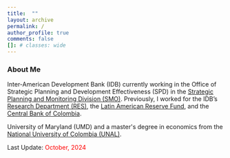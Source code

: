 ```yaml
---
title:  ""
layout: archive
permalink: /
author_profile: true
comments: false
[]: # classes: wide
---
```

<div class="bio">
    <h3> About Me </h3>
    <p style="font-size:14px;>I am an Economist at <a href="https://www.iadb.org/en" target="_blank"
            rel="noopener noreferrer">Inter-American Development Bank (IDB)</a> currently working in the Office of Strategic Planning and Development Effectiveness (SPD) in the <a href="https://www.iadb.org/en/who-we-are/how-we-are-organized/office-strategic-planning-and-development-effectiveness" target="_blank"
            rel="noopener noreferrer"> Strategic Planning and Monitoring Division (SMO)</a>. Previously, I worked for the IDB’s <a href="https://www.iadb.org/en/knowledge-resources/research-idb" target="_blank"
            rel="noopener noreferrer">Research Department (RES)</a>, the <a href="https://flar.com/en/home/" target="_blank"
            rel="noopener noreferrer"> Latin American Reserve Fund</a>, and the <a href="https://www.banrep.gov.co/en" target="_blank"
            rel="noopener noreferrer"> Central Bank of Colombia</a>. </p>
</div>

<div class="edu">
<p style="font-size:14px;>I hold a Ph.D. in Economics from the <a href="https://www.econ.umd.edu/" target="_blank"
            rel="noopener noreferrer">University of Maryland (UMD)</a> and a master's degree in economics from the <a href="https://fce.unal.edu.co/facultad/" target="_blank"
            rel="noopener noreferrer"> National University of Colombia (UNAL)</a>.</p>
</div>

<div class="int">
 <p style="font-size:14px;> My main areas of interests are <i>macroeconomics</i> and <i>international finance</i>, with a focus on <i>development</i>. </p>
</div>

<p style="font-size:14px; font-weight:bold; font-style:italic;">
 Last Update: 
  <span style="color: #ff0000">October, 2024 </span>
</p>

<!-- <p style="font-size:14px; font-weight:bold; font-style:italic;">
  Enter the competition by 
  <span style="color: #ff0000">January 30, 2011</span>
  and you could win up to $$$$ — including amazing 
  <span style="color: #0000a0">summer</span> 
  trips!
</p> 
-->


